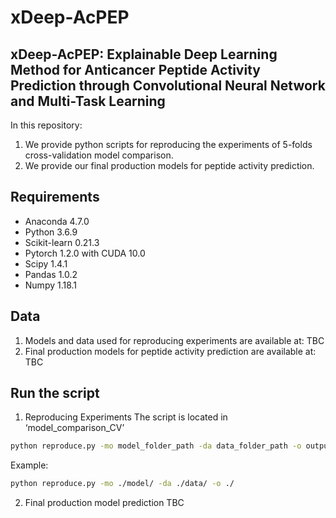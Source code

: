 # xDeep-AcPEP

## xDeep-AcPEP: Explainable Deep Learning Method for Anticancer Peptide Activity Prediction through Convolutional Neural Network and Multi-Task Learning
 
In this repository:
1. We provide python scripts for reproducing the experiments of 5-folds cross-validation model comparison.
2. We provide our final production models for peptide activity prediction.

## Requirements 
* Anaconda 4.7.0
* Python 3.6.9
* Scikit-learn 0.21.3
* Pytorch 1.2.0 with CUDA 10.0
* Scipy 1.4.1
* Pandas 1.0.2 
* Numpy 1.18.1

## Data
1. Models and data used for reproducing experiments are available at:
TBC
2. Final production models for peptide activity prediction are available at:
TBC

## Run the script
1. Reproducing Experiments
The script is located in ‘model_comparison_CV’
```bash
python reproduce.py -mo model_folder_path -da data_folder_path -o output_folder_path
```
Example:
```bash
python reproduce.py -mo ./model/ -da ./data/ -o ./
```

2. Final production model prediction
TBC


 

